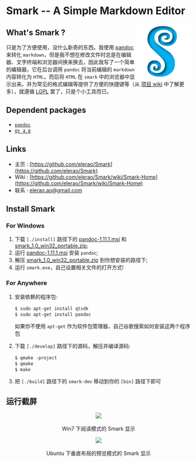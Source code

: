 # Smark -- A Simple Markdown Editor

<p><img align="right" src="./doc/file/logo.png" width="150"></p>

## What's Smark ?

只是为了方便使用，没什么新奇的东西。我使用 [pandoc](http://johnmacfarlane.net/pandoc/) 来转化 `markdown`，但是我不想在修改文件时总是在编辑器、文字终端和浏览器间换来换去，因此我写了一个简单的编辑器，它在后台调用 `pandoc` 将当前编辑的 `markdown` 内容转化为 `HTML`，而后将 `HTML` 在 `smark` 中的浏览器中显示出来。并为常见的格式编辑等提供了方便的快捷键等（从 [项目 wiki](https://github.com/elerao/Smark/wiki) 中了解更多），就遵循 [LGPL](http://www.gnu.org/copyleft/gpl.html) 罢了，只是个小工具而已。

## Dependent packages

 + [`pandoc`](http://johnmacfarlane.net/pandoc/)
 + [`Qt 4.8`](http://qt-project.org/)
  
## Links

 + 主页 : [https://github.com/elerao/Smark](https://github.com/elerao/Smark)
 + Wiki : [https://github.com/elerao/Smark/wiki/Smark-Home](https://github.com/elerao/Smark/wiki/Smark-Home)
 + 联系 : [elerao.ao@gmail.com](elerao.ao@gmail.com)

## Install Smark

### For Windows

 1. 下载 `[./install]` 路径下的 [pandoc-1.11.1.msi](./pandoc-1.11.1.msi) 和 [smark_1.0_win32_portable.zip](./smark_1.0_win32_portable.zip);
 2. 运行 [pandoc-1.11.1.msi](./pandoc-1.11.1.msi) 安装 `pandoc`;
 2. 解压 [smark_1.0_win32_portable.zip](./smark_1.0_win32_portable.zip) 到你想安装的路径下;
 3. 运行 `smark.exe`，自己设置相关文件的打开方式!

### For Anywhere

 1. 安装依赖的程序包:

        $ sudo apt-get install qtsdk
        $ sudo apt-get install pandoc

    如果你不使用 `apt-get` 作为软件包管理器，自己谷歌搜索如何安装这两个程序包

 2. 下载 `[./develop]` 路径下的源码，解压并编译源码:

        $ qmake -project
        $ qmake
        $ make

 3. 把 `[./build]` 路径下的 `smark-dev` 移动到你的 `[bin]` 路径下即可

## 运行截屏

<p align="center">
    <img src="https://raw.github.com/elerao/Smark/master/doc/file/win7-readme-read-mode.png" width="80%">
    <p align="center">Win7 下阅读模式的 Smark 显示</p>
</p>

<p align="center">
    <img src="https://raw.github.com/elerao/Smark/master/doc/file/ubuntu-readme-preview-ver-mode.png" width="80%">
    <p align="center">Ubuntu  下垂直布局的预览模式的 Smark 显示</p>
</p>
 
